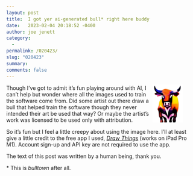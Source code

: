 ```yaml
---
layout: post
title:  I got yer ai-generated bull* right here buddy
date:   2023-02-04 20:18:52 -0400
author: joe jenett
category:
  -  
permalink: /020423/
slug: "020423"
summary: 
comments: false
---
```


<p><img alt="" src="/images/colorbull.png" width="80" height="100" style="position:relative;float:right;margin:0 36px 8px 8px;">Though I’ve got to admit it’s fun playing around with AI, I can’t help but wonder where all the images used to train the software come from. Did some artist out there draw a bull that helped train the software though they never intended their art be used that way? Or maybe the artist’s work was licensed to be used only with attribution. </p>
<p>So it’s fun but I feel a little creepy about using the image here. I’ll at least give a little credit to the free app I used, <a href="https://drawthings.ai/"><em>Draw Things</em></a> (works on iPad Pro M1). Account sign-up and API key are not required to use the app.</p>
<p>The text of this post was written by a human being, thank you.</p>
<p style="font-size.8em;">* This is <em>bulltown</em> after all.</p>





<a href="https://brid.gy/publish/mastodon"></a>